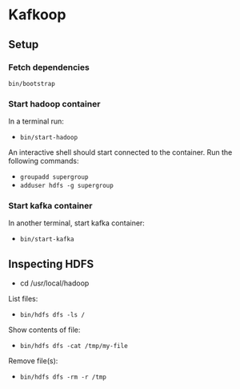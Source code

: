 # Kafkoop

## Setup

### Fetch dependencies

`bin/bootstrap`

### Start hadoop container

In a terminal run:

* `bin/start-hadoop`

An interactive shell should start connected to the container. Run the following
commands:

* `groupadd supergroup`
* `adduser hdfs -g supergroup`

### Start kafka container

In another terminal, start kafka container:

* `bin/start-kafka`

## Inspecting HDFS

* cd /usr/local/hadoop

List files:

* `bin/hdfs dfs -ls /`

Show contents of file:

* `bin/hdfs dfs -cat /tmp/my-file`

Remove file(s):

* `bin/hdfs dfs -rm -r /tmp`



